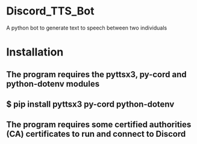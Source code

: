 # Discord_TTS_Bot
A python bot to generate text to speech between two individuals 

# Installation
## The program requires the pyttsx3, py-cord and python-dotenv modules
## $ pip install pyttsx3 py-cord python-dotenv
## The program requires some certified authorities (CA) certificates to run and connect to Discord
